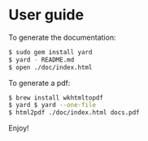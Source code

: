 # User guide

To generate the documentation:

```bash
$ sudo gem install yard
$ yard - README.md
$ open ./doc/index.html
```

To generate a pdf:

```bash
$ brew install wkhtmltopdf
$ yard $ yard --one-file
$ html2pdf ./doc/index.html docs.pdf
```

Enjoy!
